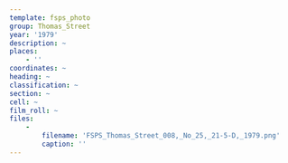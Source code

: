 ```yaml
---
template: fsps_photo
group: Thomas_Street
year: '1979'
description: ~
places:
    - ''
coordinates: ~
heading: ~
classification: ~
section: ~
cell: ~
film_roll: ~
files:
    -
        filename: 'FSPS_Thomas_Street_008,_No_25,_21-5-D,_1979.png'
        caption: ''
---
```

